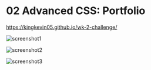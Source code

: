 # 02 Advanced CSS: Portfolio

https://kingkevin05.github.io/wk-2-challenge/



![screenshot1](https://github.com/kingkevin05/wk-2-challenge/blob/main/Assets/images/Screenshot1.png)

![screenshot2](https://github.com/kingkevin05/wk-2-challenge/blob/main/Assets/images/Screenshot2.png)

![screenshot3](https://github.com/kingkevin05/wk-2-challenge/blob/main/Assets/images/Screenshot3.png)
